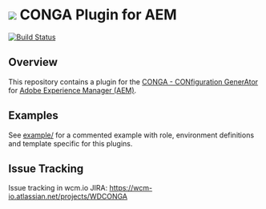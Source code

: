 <img src="http://wcm.io/images/favicon-16@2x.png"/> CONGA Plugin for AEM
======
[![Build Status](https://travis-ci.org/wcm-io-devops/wcm-io-devops-conga-aem-plugin.png?branch=develop)](https://travis-ci.org/wcm-io-devops/wcm-io-devops-conga-aem-plugin)


## Overview

This repository contains a plugin for the [CONGA - CONfiguration GenerAtor][conga] for [Adobe Experience Manager (AEM)][aem].


## Examples

See [example/](example/) for a commented example with role, environment definitions and template specific for this plugins.


## Issue Tracking

Issue tracking in wcm.io JIRA: https://wcm-io.atlassian.net/projects/WDCONGA



[conga]: https://github.com/wcm-io-devops/wcm-io-devops-conga
[aem]: http://www.adobe.com/de/marketing-cloud/enterprise-content-management.html

